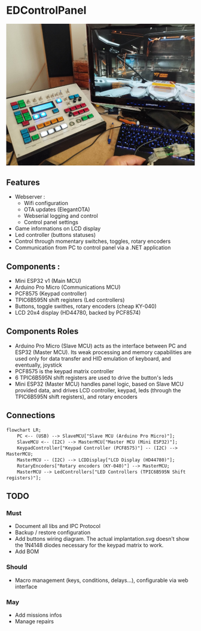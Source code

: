 # EDControlPanel

![image](EDControlPanel.jpg)

## Features

* Webserver :
  * Wifi configuration
  * OTA updates (ElegantOTA)
  * Webserial logging and control
  * Control panel settings
* Game informations on LCD display
* Led controller (buttons statuses)
* Control through momentary switches, toggles, rotary encoders
* Communication from PC to control panel via a .NET application

## Components :

* Mini ESP32 v1 (Main MCU)
* Arduino Pro Micro (Communications MCU)
* PCF8575 (Keypad controller)
* TPIC6B595N shift registers (Led controllers)
* Buttons, toggle swithes, rotary encoders (cheap KY-040)
* LCD 20x4 display (HD44780, backed by PCF8574)

## Components Roles

* Arduino Pro Micro (Slave MCU) acts as the interface between PC and ESP32 (Master MCU).
  Its weak processing and memory capabilities are used only for data transfer and HID emulation of keyboard, and eventually, joystick
* PCF8575 is the keypad matrix controller
* 6 TPIC6B595N shift registers are used to drive the button's leds
* Mini ESP32 (Master MCU) handles panel logic, based on Slave MCU provided data, and drives LCD controller, keypad, leds (through the TPIC6B595N shift registers), and rotary encoders

## Connections

```mermaid
flowchart LR;
    PC <-- (USB) --> SlaveMCU["Slave MCU (Arduino Pro Micro)"];
    SlaveMCU <-- (I2C) --> MasterMCU["Master MCU (Mini ESP32)"];
    KeypadController["Keypad Controller (PCF8575)"] -- (I2C) --> MasterMCU;
    MasterMCU -- (I2C) --> LCDDisplay["LCD Display (HD44780)"];
    RotaryEncoders["Rotary encoders (KY-040)"] --> MasterMCU;
    MasterMCU --> LedControllers["LED Controllers (TPIC6B595N Shift registers)"];
```

## TODO

### Must

* Document all libs and IPC Protocol
* Backup / restore configuration
* Add buttons wiring diagram. The actual implantation.svg doesn't show the 1N4148 diodes necessary for the keypad matrix to work.
* Add BOM

### Should

* Macro management (keys, conditions, delays...), configurable via web interface

### May
* Add missions infos
* Manage repairs
